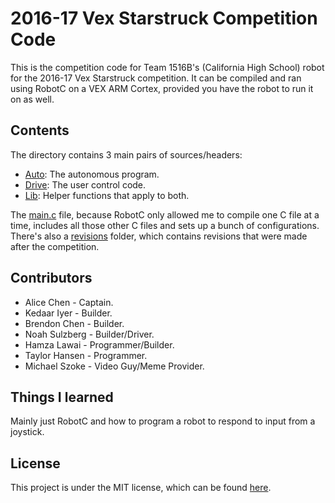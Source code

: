 # 2016-17 Vex Starstruck Competition Code
This is the competition code for Team 1516B's (California High School) robot for the 2016-17 Vex Starstruck competition.
It can be compiled and ran using RobotC on a VEX ARM Cortex, provided you have the robot to run it on as well.

## Contents
The directory contains 3 main pairs of sources/headers:
* [Auto](auto.c): The autonomous program.
* [Drive](drive.c): The user control code.
* [Lib](lib.c): Helper functions that apply to both.

The [main.c](main.c) file, because RobotC only allowed me to compile one C file at a time, includes all those other C files and sets up a bunch of configurations.
There's also a [revisions](revisions/) folder, which contains revisions that were made after the competition.

## Contributors
* Alice Chen - Captain.
* Kedaar Iyer - Builder.
* Brendon Chen - Builder.
* Noah Sulzberg - Builder/Driver.
* Hamza Lawai - Programmer/Builder.
* Taylor Hansen - Programmer.
* Michael Szoke - Video Guy/Meme Provider.

## Things I learned
Mainly just RobotC and how to program a robot to respond to input from a joystick.

## License
This project is under the MIT license, which can be found [here](LICENSE).
